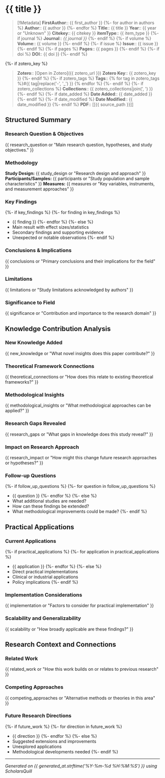# {{ title }}

> [!Metadata]
> **FirstAuthor**:: {{ first_author }}
{%- for author in authors %}
> **Author**:: {{ author }}
{%- endfor %}
> **Title**:: {{ title }}
> **Year**:: {{ year or "Unknown" }}
> **Citekey**:: {{ citekey }}
> **itemType**:: {{ item_type }}
{%- if journal %}
> **Journal**:: *{{ journal }}*
{%- endif %}
{%- if volume %}
> **Volume**:: {{ volume }}
{%- endif %}
{%- if issue %}
> **Issue**:: {{ issue }}
{%- endif %}
{%- if pages %}
> **Pages**:: {{ pages }}
{%- endif %}
{%- if doi %}
> **DOI**:: {{ doi }}
{%- endif %}

{%- if zotero_key %}
> **Zotero**:: [Open in Zotero]({{ zotero_url }})
> **Zotero Key**:: {{ zotero_key }}
{%- endif %}
{%- if zotero_tags %}
> **Tags**:: {% for tag in zotero_tags %}#{{ tag|replace('-', '_') }} {% endfor %}
{%- endif %}
{%- if zotero_collections %}
> **Collections**:: {{ zotero_collections|join(', ') }}
{%- endif %}
{%- if date_added %}
> **Date Added**:: {{ date_added }}
{%- endif %}
{%- if date_modified %}
> **Date Modified**:: {{ date_modified }}
{%- endif %}
> **PDF**:: [[{{ source_path }}]]

## Structured Summary

### Research Question & Objectives
{{ research_question or "Main research question, hypotheses, and study objectives." }}

### Methodology
**Study Design:** {{ study_design or "Research design and approach" }}
**Participants/Samples:** {{ participants or "Study population and sample characteristics" }}
**Measures:** {{ measures or "Key variables, instruments, and measurement approaches" }}

### Key Findings
{%- if key_findings %}
{%- for finding in key_findings %}
- {{ finding }}
{%- endfor %}
{%- else %}
- Main result with effect sizes/statistics
- Secondary findings and supporting evidence
- Unexpected or notable observations
{%- endif %}

### Conclusions & Implications
{{ conclusions or "Primary conclusions and their implications for the field" }}

### Limitations
{{ limitations or "Study limitations acknowledged by authors" }}

### Significance to Field
{{ significance or "Contribution and importance to the research domain" }}

## Knowledge Contribution Analysis

### New Knowledge Added
{{ new_knowledge or "What novel insights does this paper contribute?" }}

### Theoretical Framework Connections
{{ theoretical_connections or "How does this relate to existing theoretical frameworks?" }}

### Methodological Insights
{{ methodological_insights or "What methodological approaches can be applied?" }}

### Research Gaps Revealed
{{ research_gaps or "What gaps in knowledge does this study reveal?" }}

### Impact on Research Approach
{{ research_impact or "How might this change future research approaches or hypotheses?" }}

### Follow-up Questions
{%- if follow_up_questions %}
{%- for question in follow_up_questions %}
- {{ question }}
{%- endfor %}
{%- else %}
- What additional studies are needed?
- How can these findings be extended?
- What methodological improvements could be made?
{%- endif %}

## Practical Applications

### Current Applications
{%- if practical_applications %}
{%- for application in practical_applications %}
- {{ application }}
{%- endfor %}
{%- else %}
- Direct practical implementations
- Clinical or industrial applications
- Policy implications
{%- endif %}

### Implementation Considerations
{{ implementation or "Factors to consider for practical implementation" }}

### Scalability and Generalizability
{{ scalability or "How broadly applicable are these findings?" }}

## Research Context and Connections

### Related Work
{{ related_work or "How this work builds on or relates to previous research" }}

### Competing Approaches
{{ competing_approaches or "Alternative methods or theories in this area" }}

### Future Research Directions
{%- if future_work %}
{%- for direction in future_work %}
- {{ direction }}
{%- endfor %}
{%- else %}
- Suggested extensions and improvements
- Unexplored applications
- Methodological developments needed
{%- endif %}

---
*Generated on {{ generated_at.strftime('%Y-%m-%d %H:%M:%S') }} using ScholarsQuill*